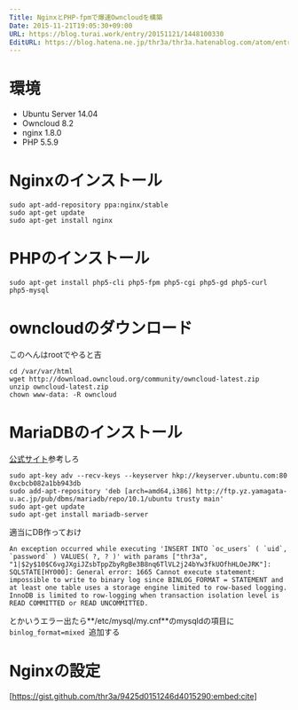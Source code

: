 ```yaml
---
Title: NginxとPHP-fpmで爆速Owncloudを構築
Date: 2015-11-21T19:05:30+09:00
URL: https://blog.turai.work/entry/20151121/1448100330
EditURL: https://blog.hatena.ne.jp/thr3a/thr3a.hatenablog.com/atom/entry/6653586347146005125
---
```


# 環境

- Ubuntu Server 14.04
- Owncloud 8.2
- nginx 1.8.0
- PHP 5.5.9

# Nginxのインストール

```
sudo apt-add-repository ppa:nginx/stable
sudo apt-get update
sudo apt-get install nginx
```

# PHPのインストール

```
sudo apt-get install php5-cli php5-fpm php5-cgi php5-gd php5-curl php5-mysql
```

# owncloudのダウンロード

このへんはrootでやると吉

```
cd /var/var/html
wget http://download.owncloud.org/community/owncloud-latest.zip
unzip owncloud-latest.zip
chown www-data: -R owncloud
```

# MariaDBのインストール

[公式サイト](https://downloads.mariadb.org/mariadb/repositories/#mirror=yamagata-university)参考しろ

```
sudo apt-key adv --recv-keys --keyserver hkp://keyserver.ubuntu.com:80 0xcbcb082a1bb943db
sudo add-apt-repository 'deb [arch=amd64,i386] http://ftp.yz.yamagata-u.ac.jp/pub/dbms/mariadb/repo/10.1/ubuntu trusty main'
sudo apt-get update
sudo apt-get install mariadb-server
```

適当にDB作っておけ

```
An exception occurred while executing 'INSERT INTO `oc_users` ( `uid`, `password` ) VALUES( ?, ? )' with params ["thr3a", "1|$2y$10$C6vgJXgiJZsbTppZbyRgBe3B8nq6TlVL2j24bYw3fkUOfhHLOeJRK"]: SQLSTATE[HY000]: General error: 1665 Cannot execute statement: impossible to write to binary log since BINLOG_FORMAT = STATEMENT and at least one table uses a storage engine limited to row-based logging. InnoDB is limited to row-logging when transaction isolation level is READ COMMITTED or READ UNCOMMITTED.
```

とかいうエラー出たら**/etc/mysql/my.cnf**のmysqldの項目に`binlog_format=mixed `追加する

# Nginxの設定

[https://gist.github.com/thr3a/9425d0151246d4015290:embed:cite]

